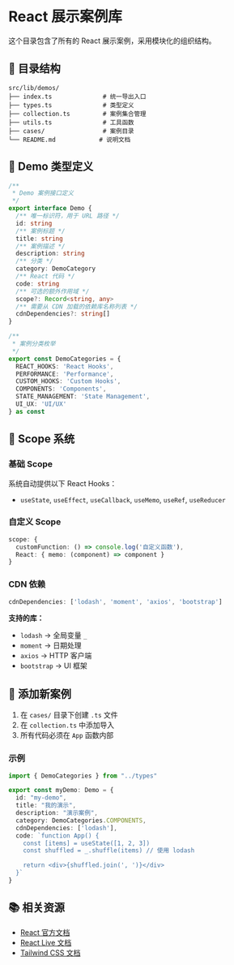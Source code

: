 # React 展示案例库

这个目录包含了所有的 React 展示案例，采用模块化的组织结构。

## 📁 目录结构

```
src/lib/demos/
├── index.ts              # 统一导出入口
├── types.ts              # 类型定义
├── collection.ts         # 案例集合管理
├── utils.ts              # 工具函数
├── cases/                # 案例目录
└── README.md            # 说明文档
```

## 🎯 Demo 类型定义

```typescript
/**
 * Demo 案例接口定义
 */
export interface Demo {
  /** 唯一标识符，用于 URL 路径 */
  id: string
  /** 案例标题 */
  title: string
  /** 案例描述 */
  description: string
  /** 分类 */
  category: DemoCategory
  /** React 代码 */
  code: string
  /** 可选的额外作用域 */
  scope?: Record<string, any>
  /** 需要从 CDN 加载的依赖库名称列表 */
  cdnDependencies?: string[]
}

/**
 * 案例分类枚举
 */
export const DemoCategories = {
  REACT_HOOKS: 'React Hooks',
  PERFORMANCE: 'Performance',
  CUSTOM_HOOKS: 'Custom Hooks',
  COMPONENTS: 'Components',
  STATE_MANAGEMENT: 'State Management',
  UI_UX: 'UI/UX'
} as const
```

## 🔧 Scope 系统

### 基础 Scope
系统自动提供以下 React Hooks：
- `useState`, `useEffect`, `useCallback`, `useMemo`, `useRef`, `useReducer`

### 自定义 Scope
```typescript
scope: {
  customFunction: () => console.log('自定义函数'),
  React: { memo: (component) => component }
}
```

### CDN 依赖
```typescript
cdnDependencies: ['lodash', 'moment', 'axios', 'bootstrap']
```

**支持的库：**
- `lodash` → 全局变量 `_`
- `moment` → 日期处理
- `axios` → HTTP 客户端
- `bootstrap` → UI 框架

## 📝 添加新案例

1. 在 `cases/` 目录下创建 `.ts` 文件
2. 在 `collection.ts` 中添加导入
3. 所有代码必须在 `App` 函数内部

### 示例
```typescript
import { DemoCategories } from "../types"

export const myDemo: Demo = {
  id: "my-demo",
  title: "我的演示",
  description: "演示案例",
  category: DemoCategories.COMPONENTS,
  cdnDependencies: ['lodash'],
  code: `function App() {
    const [items] = useState([1, 2, 3])
    const shuffled = _.shuffle(items) // 使用 lodash

    return <div>{shuffled.join(', ')}</div>
  }`
}
```

## 📚 相关资源

- [React 官方文档](https://react.dev/)
- [React Live 文档](https://github.com/FormidableLabs/react-live)
- [Tailwind CSS 文档](https://tailwindcss.com/docs)
